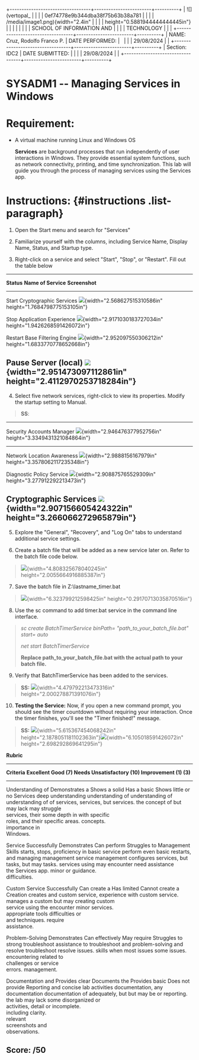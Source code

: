 +----------------------------------+------------------------+----------+
| ![](vertopal_                    |                        |          |
| 0ef74778e9b344dba38f75b63b38a781 |                        |          |
| /media/image1.png){width="2.4in" |                        |          |
| height="0.5881944444444445in"}   |                        |          |
|                                  |                        |          |
| SCHOOL OF INFORMATION AND        |                        |          |
| TECHNOLOGY                       |                        |          |
+----------------------------------+------------------------+----------+
| NAME: Cruz, Rodolfo Franco P.    | DATE PERFORMED:        |          |
|                                  | 29/08/2024             |          |
+----------------------------------+------------------------+----------+
| Section: IDC2                    | DATE SUBMITTED:        |          |
|                                  | 29/08/2024             |          |
+----------------------------------+------------------------+----------+

# SYSADM1 -- Managing Services in Windows

# Requirement: 

-   A virtual machine running Linux and Windows OS

    **Services** are background processes that run independently of user
    interactions in Windows. They provide essential system functions,
    such as network connectivity, printing, and time synchronization.
    This lab will guide you through the process of managing services
    using the Services app.

# Instructions:  {#instructions .list-paragraph}

1.  Open the Start menu and search for \"Services\"

2.  Familiarize yourself with the columns, including Service Name,
    Display Name, Status, and Startup type.

3.  Right-click on a service and select \"Start\", \"Stop\", or
    \"Restart\". Fill out the table below

  ---------------------------------------------------------------------------------------------------------------------------------------
  **Status**   **Name of Service**         **Screenshot**
  ------------ --------------------------- ----------------------------------------------------------------------------------------------
  Start        Cryptographic Services      ![](vertopal_0ef74778e9b344dba38f75b63b38a781/media/image2.png){width="2.568627515310586in"
                                           height="1.7684798775153105in"}

                                           

  Stop         Application Experience      ![](vertopal_0ef74778e9b344dba38f75b63b38a781/media/image3.png){width="2.9171030183727034in"
                                           height="1.9426268591426072in"}

  Restart      Base Filtering Engine       ![](vertopal_0ef74778e9b344dba38f75b63b38a781/media/image4.png){width="2.952097550306212in"
                                           height="1.6833770778652668in"}

  Pause        Server (local)              ![](vertopal_0ef74778e9b344dba38f75b63b38a781/media/image5.png){width="2.951473097112861in"
                                           height="2.4112970253718284in"}
  ---------------------------------------------------------------------------------------------------------------------------------------

4.  Select five network services, right-click to view its properties.
    Modify the startup setting to Manual.

> **SS**:

  -------------------------------------------------------------------------------------------------------------------------------
  Security Accounts Manager         ![](vertopal_0ef74778e9b344dba38f75b63b38a781/media/image6.png){width="2.946476377952756in"
                                    height="3.3349431321084864in"}
  --------------------------------- ---------------------------------------------------------------------------------------------
  Network Location Awareness        ![](vertopal_0ef74778e9b344dba38f75b63b38a781/media/image7.png){width="2.9888156167979in"
                                    height="3.3578062117235348in"}

  Diagnostic Policy Service         ![](vertopal_0ef74778e9b344dba38f75b63b38a781/media/image8.png){width="2.908875765529309in"
                                    height="3.277912292213473in"}

  Cryptographic Services            ![](vertopal_0ef74778e9b344dba38f75b63b38a781/media/image9.png){width="2.907156605424322in"
                                    height="3.266066272965879in"}
  -------------------------------------------------------------------------------------------------------------------------------

5.  Explore the \"General\", \"Recovery\", and \"Log On\" tabs to
    understand additional service settings.

6.  Create a batch file that will be added as a new service later on.
    Refer to the batch file code below.

> ![](vertopal_0ef74778e9b344dba38f75b63b38a781/media/image10.png){width="4.808325678040245in"
> height="2.0055664916885387in"}

7.  Save the batch file in Z:\\lastname_timer.bat

> ![](vertopal_0ef74778e9b344dba38f75b63b38a781/media/image11.png){width="6.323799212598425in"
> height="0.29170713035870516in"}

8.  Use the sc command to add timer.bat service in the command line
    interface.

> *sc create BatchTimerService binPath= \"path_to_your_batch_file.bat\"
> start= auto*
>
> *net start BatchTimerService*
>
> **Replace path_to_your_batch_file.bat with the actual path to your
> batch file.**

9.  Verify that BatchTimerService has been added to the services.

> **SS:**
> ![](vertopal_0ef74778e9b344dba38f75b63b38a781/media/image12.png){width="4.479792213473316in"
> height="2.000278871391076in"}

10. **Testing the Service:** Now, if you open a new command prompt, you
    should see the timer countdown without requiring your interaction.
    Once the timer finishes, you\'ll see the \"Timer finished!\"
    message.

> **SS:**
> ![](vertopal_0ef74778e9b344dba38f75b63b38a781/media/image13.png){width="5.615367454068242in"
> height="2.1878051181102363in"}![](vertopal_0ef74778e9b344dba38f75b63b38a781/media/image14.png){width="6.105018591426072in"
> height="2.698292869641295in"}

**Rubric**

  ---------------------------------------------------------------------------------------
  **Criteria**      **Excellent       **Good (7)**    **Needs          **Unsatisfactory
                    (10)**                            Improvement      (1)**
                                                      (3)**            
  ----------------- ----------------- --------------- ---------------- ------------------
  Understanding of  Demonstrates a    Shows a solid   Has a basic      Shows little or no
  Services          deep              understanding   understanding of understanding of
                    understanding of  of services,    services, but    services.
                    the concept of    but may lack    may struggle     
                    services, their   some depth in   with specific    
                    roles, and their  specific areas. concepts.        
                    importance in                                      
                    Windows.                                           

  Service           Successfully      Demonstrates    Can perform      Struggles to
  Management Skills starts, stops,    proficiency in  basic service    perform even basic
                    restarts, and     managing        management       service management
                    configures        services, but   tasks, but may   tasks.
                    services using    may encounter   need assistance  
                    the Services app. minor           or guidance.     
                                      difficulties.                    

  Custom Service    Successfully      Can create a    Has limited      Cannot create a
  Creation          creates and       custom service, experience with  custom service.
                    manages a custom  but may         creating custom  
                    service using the encounter minor services.        
                    appropriate tools difficulties or                  
                    and techniques.   require                          
                                      assistance.                      

  Problem-Solving   Demonstrates      Can effectively May require      Struggles to
                    strong            troubleshoot    assistance to    troubleshoot and
                    problem-solving   and resolve     troubleshoot     resolve issues.
                    skills when       most issues     some issues.     
                    encountering      related to                       
                    challenges or     service                          
                    errors.           management.                      

  Documentation and Provides clear    Documents the   Provides basic   Does not provide
  Reporting         and concise       lab activities  documentation,   any documentation
                    documentation of  adequately, but but may be       or reporting.
                    the lab           may lack some   disorganized or  
                    activities,       detail or       incomplete.      
                    including         clarity.                         
                    relevant                                           
                    screenshots and                                    
                    observations.                                      

  **Score:**        **/50**                                            
  ---------------------------------------------------------------------------------------
